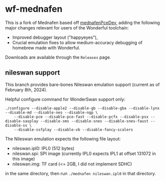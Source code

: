# wf-mednafen

This is a fork of Mednafen based off [mednafenPceDev](https://github.com/pce-devel/mednafenPceDev), adding the following major changes relevant for users of the Wonderful toolchain:

* Improved debugger layout ("happyeyes"),
* Crucial emulation fixes to allow medium-accuracy debugging of homebrew made with Wonderful.

Downloads are available through the `Releases` page.

## nileswan support

This branch provides bare-bones Nileswan emulation support (current as of February 8th, 2024).

Helpful configure command for WonderSwan support only:

    ./configure --disable-apple2 --disable-gb --disable-gba --disable-lynx --disable-md --disable-nes --disable-ngp \
        --disable-pce --disable-pce-fast --disable-pcfx --disable-psx --disable-sasplay --disable-sms --disable-snes --disable-snes-faust --disable-ss \
        --disable-ssfplay --disable-vb --disable-fancy-scalers

The Nileswan emulation expects the following file layout:

- nileswan.ipl0: IPL0 (512 bytes)
- nileswan.spi: SPI image (currently IPL0 expects IPL1 at offset 131072 in this image)
- nileswan.img: TF card (<= 2GB, I did not implement SDHC)

in the same directory, then run `./mednafen nileswan.ipl0` in that directory.

